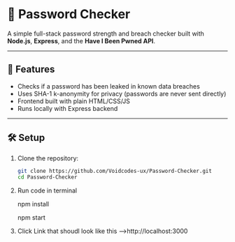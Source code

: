 # 🔐 Password Checker

A simple full-stack password strength and breach checker built with **Node.js**, **Express**, and the **Have I Been Pwned API**.

---

## 🚀 Features
- Checks if a password has been leaked in known data breaches  
- Uses SHA-1 k-anonymity for privacy (passwords are never sent directly)  
- Frontend built with plain HTML/CSS/JS  
- Runs locally with Express backend

---

## 🛠️ Setup

1. Clone the repository:
   ```bash
   git clone https://github.com/Voidcodes-ux/Password-Checker.git
   cd Password-Checker
2. Run code in terminal


   npm install



   npm start


3. Click Link that shoudl look like this -->http://localhost:3000






